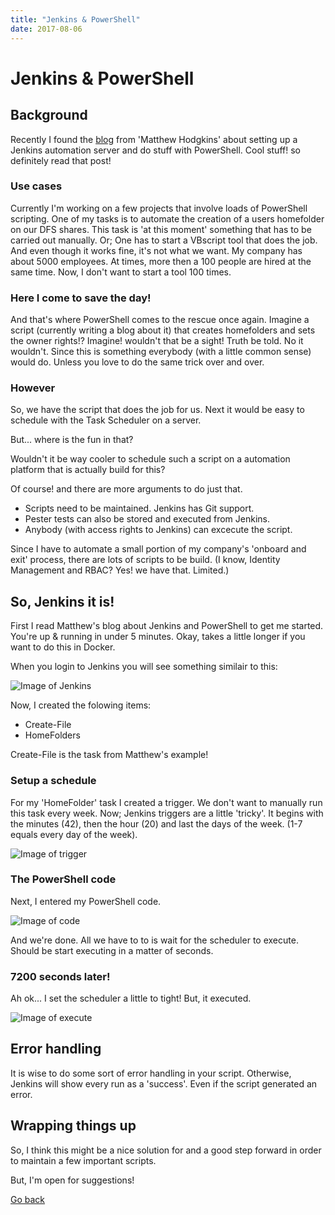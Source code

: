 ```yaml
---
title: "Jenkins & PowerShell"
date: 2017-08-06
---
```


# Jenkins & PowerShell

## Background

Recently I found the [blog](https://hodgkins.io/automating-with-jenkins-and-powershell-on-windows-part-1) from 'Matthew Hodgkins' about setting up a Jenkins automation server and do stuff with PowerShell. Cool stuff! so definitely read that post!

### Use cases

Currently I'm working on a few projects that involve loads of PowerShell scripting. One of my tasks is to automate the creation of a users homefolder on our DFS shares. This task is 'at this moment' something that has to be carried out manually. Or; One has to start a VBscript tool that does the job. And even though it works fine, it's not what we want. My company has about 5000 employees. At times, more then a 100 people are hired at the same time. Now, I don't want to start a tool 100 times.

### Here I come to save the day!

And that's where PowerShell comes to the rescue once again.
Imagine a script (currently writing a blog about it) that creates homefolders and sets the owner rights!? Imagine! wouldn't that be a sight! Truth be told. No it wouldn't. Since this is something everybody (with a little common sense) would do. Unless you love to do the same trick over and over.

### However

So, we have the script that does the job for us. Next it would be easy to schedule with the Task Scheduler on a server. 

But... where is the fun in that? 

Wouldn't it be way cooler to schedule such a script on a automation platform that is actually build for this? 

Of course! and there are more arguments to do just that.

* Scripts need to be maintained. Jenkins has Git support. 
* Pester tests can also be stored and executed from Jenkins.
* Anybody (with access rights to Jenkins) can excecute the script.

Since I have to automate a small portion of my company's 'onboard and exit' process, there are lots of scripts to be build. (I know, Identity Management and RBAC? Yes! we have that. Limited.)

## So, Jenkins it is!

First I read Matthew's blog about Jenkins and PowerShell to get me started. You're up & running in under 5 minutes. Okay, takes a little longer if you want to do this in Docker.

When you login to Jenkins you will see something similair to this:

![Image of Jenkins](https://codeinblue.files.wordpress.com/2017/08/j1.png)

Now, I created the folowing items:

* Create-File
* HomeFolders

Create-File is the task from Matthew's example!

### Setup a schedule

For my 'HomeFolder' task I created a trigger. We don't want to manually run this task every week. Now; Jenkins triggers are a little 'tricky'. It begins with the minutes (42), then the hour (20) and last the days of the week. (1-7 equals every day of the week).

![Image of trigger](https://codeinblue.files.wordpress.com/2017/08/j2.png)

### The PowerShell code

Next, I entered my PowerShell code. 

![Image of code](https://codeinblue.files.wordpress.com/2017/08/j3.png)

And we're done. All we have to to is wait for the scheduler to execute. Should be start executing in a matter of seconds.

### 7200 seconds later!

Ah ok... I set the scheduler a little to tight!
But, it executed. 

![Image of execute](https://codeinblue.files.wordpress.com/2017/08/j4.png)

## Error handling

It is wise to do some sort of error handling in your script. Otherwise, Jenkins will show every run as a 'success'. Even if the script generated an error. 

## Wrapping things up

So, I think this might be a nice solution for and a good step forward in order to maintain a few important scripts.

But, I'm open for suggestions! 

[Go back](https://mufana.github.io/blog)
